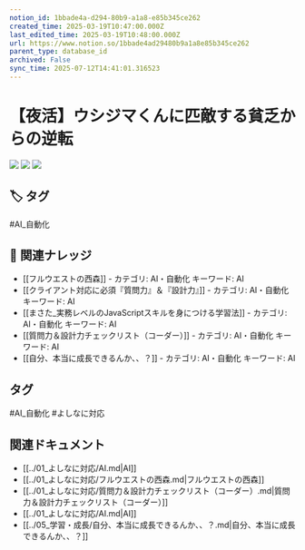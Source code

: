 ```yaml
---
notion_id: 1bbade4a-d294-80b9-a1a8-e85b345ce262
created_time: 2025-03-19T10:47:00.000Z
last_edited_time: 2025-03-19T10:48:00.000Z
url: https://www.notion.so/1bbade4ad29480b9a1a8e85b345ce262
parent_type: database_id
archived: False
sync_time: 2025-07-12T14:41:01.316523
---
```


# 【夜活】ウシジマくんに匹敵する貧乏からの逆転

![](https://prod-files-secure.s3.us-west-2.amazonaws.com/736adce6-a3a4-4a64-9f74-d9aa055c96d2/2b8b320d-cd8c-4100-ba89-76f1e3aae142/1.webp?X-Amz-Algorithm=AWS4-HMAC-SHA256&X-Amz-Content-Sha256=UNSIGNED-PAYLOAD&X-Amz-Credential=ASIAZI2LB466SJM64MCM%2F20250719%2Fus-west-2%2Fs3%2Faws4_request&X-Amz-Date=20250719T035824Z&X-Amz-Expires=3600&X-Amz-Security-Token=IQoJb3JpZ2luX2VjEIT%2F%2F%2F%2F%2F%2F%2F%2F%2F%2FwEaCXVzLXdlc3QtMiJHMEUCICynwqi0%2BdNNIsFb0fmaqU6X%2FZqYPEd21SvQDuOC8Do0AiEA0MI%2B1DJEbFqWQl8%2BzAGmO1xnTMKhnGdc9bFUbDY0TicqiAQInf%2F%2F%2F%2F%2F%2F%2F%2F%2F%2FARAAGgw2Mzc0MjMxODM4MDUiDAJRAuZiiA%2B0sgJUbCrcA2488hRL8xATVpjSrV70IJWsokYwGfUHVMSt1idc0p1EJs4mkzOByWGGtHYBQldD8ZXh8Yb2QWxOpp4HAVUQlBTMFSyDPcFCv07JsijYvQe%2F52zHuAQT4tKuQkFOYRCTainitFJC%2Fwxse0iMyFpZgp6okebvAF904fJRelxP3t6ia4uaoBkF9rHsRcQAIVhsAAsDyaIt94wavuxOyPvo%2FN07nmrLWmsvesH2qLR80wXdNwVv5pe%2Bu2PAgDqSm0gonGpy9hPHq43dU%2FUFsyQroUbp7wwE9YlQwyNoOSvj0TnnYQWVIizrqHQIXrMi5fbbQco2ySbX65LZe8vy%2FqtwqeJxcUWNEuq%2FedVb%2B1z7VWt615jTuionCKo7DT9FIfrTzEJgo1LqDT%2BkveXP8V3rO5VS1vSIohYNdCiBlMcoJZtR5ofN1juClAlOJBdqbEIS5IL3%2F9InRGGYljN3%2BzngQr1elaIvCcfKY1YjFGSAtX5XPDNDPhr%2FyVG7h3%2BRbl1qLqdtpBBiv6JlM91vPDbhMJJC2MnRcuU5wN7QZY4zxMrGY1h2NIbuXUHJLcKezhcesw64YrAQB9CxZjpJXqoGHSHblJCSO06mWO9%2FmgsfnoNGNL4GXMPbr4cfw7LWMN6q7MMGOqUBijTjHuB4P9BgdtQ9v2qYUg0t4TOKx39RXNEeYYA1imVj2Vof8wdpTwchIUWOv7uw7tbkH5e%2BXJtQ09JijKivTofn1euZO6ys72L5dFKfdfQFA0wL3%2B%2F0ICY04NROgQ22Hq4Z02KHuPdoeyzyKVwRLBGW7HAQm5zIwPxGM1vuAMM59YugVunu1dUvpCZYvCWLcafROiM4%2BlJF4EJ4%2FHm9lfVb1GR%2F&X-Amz-Signature=f5b568e98fe350f6c09c73480241d77be9c56bfdeddb899c1c2491bc93d9fa5b&X-Amz-SignedHeaders=host&x-amz-checksum-mode=ENABLED&x-id=GetObject)
![](https://prod-files-secure.s3.us-west-2.amazonaws.com/736adce6-a3a4-4a64-9f74-d9aa055c96d2/2893c5a6-58aa-44b8-9f9d-0861da96ec2d/2.webp?X-Amz-Algorithm=AWS4-HMAC-SHA256&X-Amz-Content-Sha256=UNSIGNED-PAYLOAD&X-Amz-Credential=ASIAZI2LB466SJM64MCM%2F20250719%2Fus-west-2%2Fs3%2Faws4_request&X-Amz-Date=20250719T035824Z&X-Amz-Expires=3600&X-Amz-Security-Token=IQoJb3JpZ2luX2VjEIT%2F%2F%2F%2F%2F%2F%2F%2F%2F%2FwEaCXVzLXdlc3QtMiJHMEUCICynwqi0%2BdNNIsFb0fmaqU6X%2FZqYPEd21SvQDuOC8Do0AiEA0MI%2B1DJEbFqWQl8%2BzAGmO1xnTMKhnGdc9bFUbDY0TicqiAQInf%2F%2F%2F%2F%2F%2F%2F%2F%2F%2FARAAGgw2Mzc0MjMxODM4MDUiDAJRAuZiiA%2B0sgJUbCrcA2488hRL8xATVpjSrV70IJWsokYwGfUHVMSt1idc0p1EJs4mkzOByWGGtHYBQldD8ZXh8Yb2QWxOpp4HAVUQlBTMFSyDPcFCv07JsijYvQe%2F52zHuAQT4tKuQkFOYRCTainitFJC%2Fwxse0iMyFpZgp6okebvAF904fJRelxP3t6ia4uaoBkF9rHsRcQAIVhsAAsDyaIt94wavuxOyPvo%2FN07nmrLWmsvesH2qLR80wXdNwVv5pe%2Bu2PAgDqSm0gonGpy9hPHq43dU%2FUFsyQroUbp7wwE9YlQwyNoOSvj0TnnYQWVIizrqHQIXrMi5fbbQco2ySbX65LZe8vy%2FqtwqeJxcUWNEuq%2FedVb%2B1z7VWt615jTuionCKo7DT9FIfrTzEJgo1LqDT%2BkveXP8V3rO5VS1vSIohYNdCiBlMcoJZtR5ofN1juClAlOJBdqbEIS5IL3%2F9InRGGYljN3%2BzngQr1elaIvCcfKY1YjFGSAtX5XPDNDPhr%2FyVG7h3%2BRbl1qLqdtpBBiv6JlM91vPDbhMJJC2MnRcuU5wN7QZY4zxMrGY1h2NIbuXUHJLcKezhcesw64YrAQB9CxZjpJXqoGHSHblJCSO06mWO9%2FmgsfnoNGNL4GXMPbr4cfw7LWMN6q7MMGOqUBijTjHuB4P9BgdtQ9v2qYUg0t4TOKx39RXNEeYYA1imVj2Vof8wdpTwchIUWOv7uw7tbkH5e%2BXJtQ09JijKivTofn1euZO6ys72L5dFKfdfQFA0wL3%2B%2F0ICY04NROgQ22Hq4Z02KHuPdoeyzyKVwRLBGW7HAQm5zIwPxGM1vuAMM59YugVunu1dUvpCZYvCWLcafROiM4%2BlJF4EJ4%2FHm9lfVb1GR%2F&X-Amz-Signature=4acf6a8d4571d6dd9f3b6e9678f32b9815787263d046cc0b6ac2e2b525e89f56&X-Amz-SignedHeaders=host&x-amz-checksum-mode=ENABLED&x-id=GetObject)
![](https://prod-files-secure.s3.us-west-2.amazonaws.com/736adce6-a3a4-4a64-9f74-d9aa055c96d2/7da427a3-0d02-49df-a1d3-e6fc7d6974ee/3.webp?X-Amz-Algorithm=AWS4-HMAC-SHA256&X-Amz-Content-Sha256=UNSIGNED-PAYLOAD&X-Amz-Credential=ASIAZI2LB466SJM64MCM%2F20250719%2Fus-west-2%2Fs3%2Faws4_request&X-Amz-Date=20250719T035824Z&X-Amz-Expires=3600&X-Amz-Security-Token=IQoJb3JpZ2luX2VjEIT%2F%2F%2F%2F%2F%2F%2F%2F%2F%2FwEaCXVzLXdlc3QtMiJHMEUCICynwqi0%2BdNNIsFb0fmaqU6X%2FZqYPEd21SvQDuOC8Do0AiEA0MI%2B1DJEbFqWQl8%2BzAGmO1xnTMKhnGdc9bFUbDY0TicqiAQInf%2F%2F%2F%2F%2F%2F%2F%2F%2F%2FARAAGgw2Mzc0MjMxODM4MDUiDAJRAuZiiA%2B0sgJUbCrcA2488hRL8xATVpjSrV70IJWsokYwGfUHVMSt1idc0p1EJs4mkzOByWGGtHYBQldD8ZXh8Yb2QWxOpp4HAVUQlBTMFSyDPcFCv07JsijYvQe%2F52zHuAQT4tKuQkFOYRCTainitFJC%2Fwxse0iMyFpZgp6okebvAF904fJRelxP3t6ia4uaoBkF9rHsRcQAIVhsAAsDyaIt94wavuxOyPvo%2FN07nmrLWmsvesH2qLR80wXdNwVv5pe%2Bu2PAgDqSm0gonGpy9hPHq43dU%2FUFsyQroUbp7wwE9YlQwyNoOSvj0TnnYQWVIizrqHQIXrMi5fbbQco2ySbX65LZe8vy%2FqtwqeJxcUWNEuq%2FedVb%2B1z7VWt615jTuionCKo7DT9FIfrTzEJgo1LqDT%2BkveXP8V3rO5VS1vSIohYNdCiBlMcoJZtR5ofN1juClAlOJBdqbEIS5IL3%2F9InRGGYljN3%2BzngQr1elaIvCcfKY1YjFGSAtX5XPDNDPhr%2FyVG7h3%2BRbl1qLqdtpBBiv6JlM91vPDbhMJJC2MnRcuU5wN7QZY4zxMrGY1h2NIbuXUHJLcKezhcesw64YrAQB9CxZjpJXqoGHSHblJCSO06mWO9%2FmgsfnoNGNL4GXMPbr4cfw7LWMN6q7MMGOqUBijTjHuB4P9BgdtQ9v2qYUg0t4TOKx39RXNEeYYA1imVj2Vof8wdpTwchIUWOv7uw7tbkH5e%2BXJtQ09JijKivTofn1euZO6ys72L5dFKfdfQFA0wL3%2B%2F0ICY04NROgQ22Hq4Z02KHuPdoeyzyKVwRLBGW7HAQm5zIwPxGM1vuAMM59YugVunu1dUvpCZYvCWLcafROiM4%2BlJF4EJ4%2FHm9lfVb1GR%2F&X-Amz-Signature=2cda377b4d6f90281c0ee8ba0f548722f316c58d46a79f8c3847ec5da957b09f&X-Amz-SignedHeaders=host&x-amz-checksum-mode=ENABLED&x-id=GetObject)

## 🏷️ タグ
#AI_自動化

## 🔗 関連ナレッジ
- [[フルウエストの西森]] - カテゴリ: AI・自動化 キーワード: AI
- [[クライアント対応に必須『質問力』＆『設計力』]] - カテゴリ: AI・自動化 キーワード: AI
- [[まさた_実務レベルのJavaScriptスキルを身につける学習法]] - カテゴリ: AI・自動化 キーワード: AI
- [[質問力＆設計力チェックリスト（コーダー）]] - カテゴリ: AI・自動化 キーワード: AI
- [[自分、本当に成長できるんか、、？]] - カテゴリ: AI・自動化 キーワード: AI


## タグ

#AI_自動化 #よしなに対応 

## 関連ドキュメント

- [[../01_よしなに対応/AI.md|AI]]
- [[../01_よしなに対応/フルウエストの西森.md|フルウエストの西森]]
- [[../01_よしなに対応/質問力＆設計力チェックリスト（コーダー）.md|質問力＆設計力チェックリスト（コーダー）]]
- [[../01_よしなに対応/AI.md|AI]]
- [[../05_学習・成長/自分、本当に成長できるんか、、？.md|自分、本当に成長できるんか、、？]]
